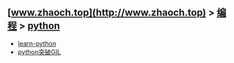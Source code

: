 ## [www.zhaoch.top](http://www.zhaoch.top) > [编程](http://www.zhaoch.top/编程) > [python](http://www.zhaoch.top/编程/python)
+ [learn-python](learn-python)
+ [python突破GIL](python突破GIL)

